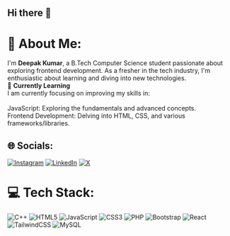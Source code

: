 ## Hi there 👋
# 💫 About Me:
I'm **Deepak Kumar**, a B.Tech Computer Science student passionate about exploring frontend development. As a fresher in the tech industry, I'm enthusiastic about learning and diving into new technologies.<br>🌱 **Currently Learning**<br>I am currently focusing on improving my skills in:<br><br>JavaScript: Exploring the fundamentals and advanced concepts.<br>Frontend Development: Delving into HTML, CSS, and various frameworks/libraries.


## 🌐 Socials:
[![Instagram](https://img.shields.io/badge/Instagram-%23E4405F.svg?logo=Instagram&logoColor=white)](https://instagram.com/i.d33pak) [![LinkedIn](https://img.shields.io/badge/LinkedIn-%230077B5.svg?logo=linkedin&logoColor=white)](https://linkedin.com/in/deepak-kumar-105840232) [![X](https://img.shields.io/badge/X-black.svg?logo=X&logoColor=white)](https://x.com/ideepakmukhia) 

# 💻 Tech Stack:
![C++](https://img.shields.io/badge/c++-%2300599C.svg?style=plastic&logo=c%2B%2B&logoColor=white) ![HTML5](https://img.shields.io/badge/html5-%23E34F26.svg?style=plastic&logo=html5&logoColor=white) ![JavaScript](https://img.shields.io/badge/javascript-%23323330.svg?style=plastic&logo=javascript&logoColor=%23F7DF1E) ![CSS3](https://img.shields.io/badge/css3-%231572B6.svg?style=plastic&logo=css3&logoColor=white) ![PHP](https://img.shields.io/badge/php-%23777BB4.svg?style=plastic&logo=php&logoColor=white) ![Bootstrap](https://img.shields.io/badge/bootstrap-%238511FA.svg?style=plastic&logo=bootstrap&logoColor=white) ![React](https://img.shields.io/badge/react-%2320232a.svg?style=plastic&logo=react&logoColor=%2361DAFB) ![TailwindCSS](https://img.shields.io/badge/tailwindcss-%2338B2AC.svg?style=plastic&logo=tailwind-css&logoColor=white) ![MySQL](https://img.shields.io/badge/mysql-4479A1.svg?style=plastic&logo=mysql&logoColor=white)
